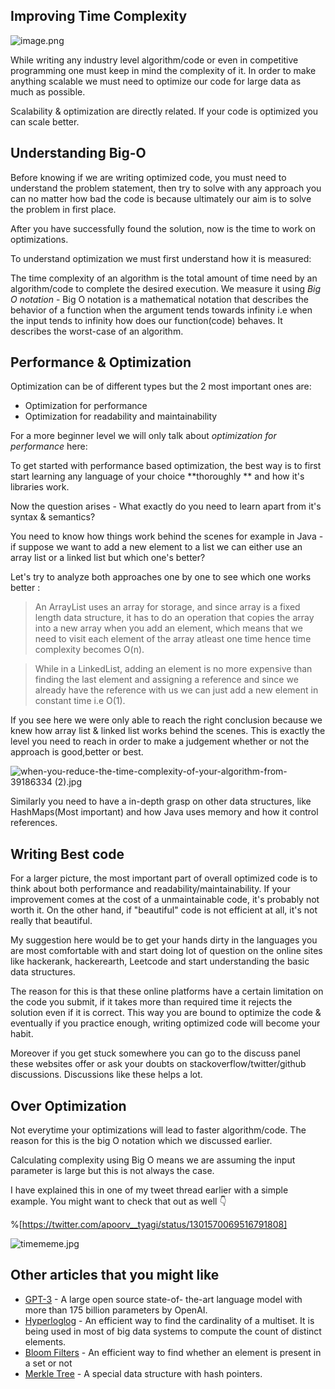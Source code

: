 ## Improving Time Complexity

![image.png](https://cdn.hashnode.com/res/hashnode/image/upload/v1599893356291/l7nmSNlfS.png)

While writing any industry level algorithm/code or even in competitive programming one must keep in mind the complexity of it. In order to make anything scalable we must need to optimize our code for large data as much as possible.

Scalability & optimization are directly related. If your code is optimized you can scale better.  

## Understanding Big-O

Before knowing if we are writing optimized code, you must need to understand the problem statement, then try to solve with any approach you can no matter how bad the code is because ultimately our aim is to solve the problem in first place.

After you have successfully found the solution, now is the time to work on optimizations.

To understand optimization we must first understand how it is measured:

The time complexity of an algorithm is the total amount of time need by an algorithm/code to complete the desired execution.
We measure it using *Big O notation* - Big O notation is a mathematical notation that describes the behavior of a function when the argument tends towards infinity i.e when the input tends to infinity how does our function(code) behaves. It describes the worst-case of an algorithm.

## Performance & Optimization

Optimization can be of different types but the 2 most important ones are:

- Optimization for performance
- Optimization for readability and maintainability

For a more beginner level we will only talk about *optimization for performance* here:

To get started with performance based optimization, the best way is to first start learning any language of your choice **thoroughly ** and how it's libraries work. 

Now the question arises - What exactly do you need to learn apart from it's syntax & semantics?

You need to know how things work behind the scenes for example in Java - if suppose we want to add a new element to a list we can either use an array list or a linked list but which one's better?

Let's try to analyze both approaches one by one to see which one works better :

>An ArrayList uses an array for storage, and since array is a fixed length data structure, it has to do an operation that copies the array into a new array when you add an element, which means that we need to visit each element of the array atleast one time hence time complexity becomes O(n). 

>While in a LinkedList, adding an element is no more expensive than finding the last element and assigning a reference and since we already have the reference with us we can just add a new element in constant time i.e O(1).

If you see here we were only able to reach the right conclusion because we knew how array list & linked list works behind the scenes. This is exactly the level you need to reach in order to make a judgement whether or not the approach is good,better or best.

![when-you-reduce-the-time-complexity-of-your-algorithm-from-39186334 (2).jpg](https://cdn.hashnode.com/res/hashnode/image/upload/v1599902081627/IERwxkP0M.jpeg)

Similarly you need to have a in-depth grasp on other data structures, like HashMaps(Most important) and how Java uses memory and how it control references.

## Writing Best code

For a larger picture, the most important part of overall optimized code is to think about both performance and readability/maintainability. If your improvement comes at the cost of a unmaintainable code, it's probably not worth it. On the other hand, if "beautiful" code is not efficient at all, it's not really that beautiful.

My suggestion here would be to get your hands dirty in the languages you are most comfortable with and start doing lot of question on the online sites like hackerank, hackerearth, Leetcode and start understanding the basic data structures.

The reason for this is that these online platforms have a certain limitation on the code you submit, if it takes more than required time it rejects the solution even if it is correct. This way you are bound to optimize the code & eventually if you practice enough, writing optimized code will become your habit.

Moreover if you get stuck somewhere you can go to the discuss panel these websites offer or ask your doubts on stackoverflow/twitter/github discussions. Discussions like these helps a lot.


## **Over Optimization**
Not everytime your optimizations will lead to faster algorithm/code. The reason for this is the big O notation which we discussed earlier. 

Calculating complexity using Big O means we are assuming the input parameter is large but this is not always the case.

I have explained this in one of my tweet thread earlier with a simple example. You might want to check that out as well 👇

%[https://twitter.com/apoorv__tyagi/status/1301570069516791808]


![timememe.jpg](https://cdn.hashnode.com/res/hashnode/image/upload/v1599902056795/y4dkWJHP9.jpeg)

## **Other articles that you might like**

- [GPT-3](https://apoorvtyagi.tech/gpt3) - A large open source state-of- 
   the-art language model with more than 175 billion parameters by 
   OpenAI. 
- [Hyperloglog](https://apoorvtyagi.tech/hyperloglog-cardinality-estimation) - An efficient way to find the cardinality of a multiset. It is 
   being used in most of big data systems to compute the count of distinct 
   elements.
- [Bloom Filters](https://apoorvtyagi.tech/bloom-filters) - An efficient way 
   to find whether an element is present in a set or not
- [Merkle Tree](https://apoorvtyagi.tech/merkle-tree) - A special data 
   structure with hash pointers.

